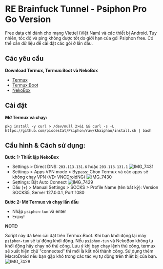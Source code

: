 # RE Brainfuck Tunnel - Psiphon Pro Go Version

Free data chỉ dành cho mạng Viettel (Việt Nam) và các thiết bị Android. Tuy nhiên, tốc độ và ping không được tốt do giới hạn của gói Psiphon free. Có thể cần dữ liệu để cài đặt các gói ở lần đầu.

## Các yêu cầu

**Download Termux, Termux:Boot và NekoBox**
- [Termux](https://f-droid.org/packages/com.termux/)
- [Termux:Boot](https://f-droid.org/packages/com.termux.boot/)
- [NekoBox](https://github.com/MatsuriDayo/NekoBoxForAndroid/releases)

## Cài đặt

**Mở Termux và chạy:**

    pkg install -y curl > /dev/null 2>&1 && curl -s -L https://github.com/piscesCat/Psiphon/raw/khaiphan/install.sh | bash
    
## Cấu hình & Cách sử dụng:

**Bước 1: Thiết lập NekoBox**

- Settings > Direct DNS: `203.113.131.6` hoặc `203.113.131.1`
![IMG_7431](https://github.com/user-attachments/assets/8b822359-934b-4900-8b96-93a3fc72b2aa)
- Settings > Apps VPN mode > Bypass: Chọn Termux và các apps sẽ không chạy VPN (VD: VNCDroidNG)
![IMG_7430](https://github.com/user-attachments/assets/0bf1a2be-867b-4bc4-a370-092d237efd66)
- Settings: Bật Auto Connect
![IMG_7429](https://github.com/user-attachments/assets/d3640353-f435-4c80-85bc-c4217e135d6b)
- Dấu (+) > Manual Settings > SOCKS > Profile Name (tên bất kỳ): Version SOCKS5, Server 127.0.0.1, Port 1080
    
**Bước 2: Mở Termux và chạy lần đầu**

- Nhập `psiphon-tun` và enter
- Enjoy!

**NOTE:**

Script này đã kèm cài đặt trên Termux:Boot. Khi bạn khởi động lại máy `psiphon-tun` sẽ tự động khởi động. Nếu `psiphon-tun` và NekoBox không tự khởi động hãy chạy nó thủ công. Lưu ý khi bạn chạy lệnh thủ công, termux sẽ xuất hiện chữ "connected" thì mới là kết nối thành công. Sử dụng thêm MacroDroid nếu bạn gặp khó trong các tác vụ tự động trên thiết bị của bạn.
![IMG_7428](https://github.com/user-attachments/assets/f7db9ec9-33e4-4d53-9e3a-10480e7a70af)
